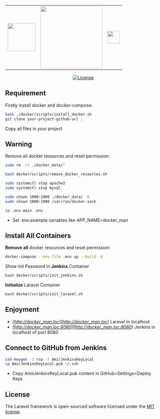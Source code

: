 <table>
<tr>
    <td>
        <a href="https://www.jenkins.io/" target="_blank"><img src="https://www.jenkins.io/images/logos/jenkins/jenkins.png" height="90"></a>
    </td>
    <td>
        <a href="https://laravel.com" target="_blank"><img src="https://raw.githubusercontent.com/laravel/art/master/logo-lockup/5%20SVG/2%20CMYK/1%20Full%20Color/laravel-logolockup-cmyk-red.svg" width="200"></a>
    </td>
    <td>
        <a href="https://www.docker.com/" target="_blank"><img src="https://www.docker.com/sites/default/files/d8/2019-07/horizontal-logo-monochromatic-white.png" height="40"></a>
    </td>
</tr>
</table>
<p align="center">
<a href="https://packagist.org/packages/laravel/framework"><img src="https://poser.pugx.org/laravel/framework/license.svg" alt="License"></a>
</p>

## Requirement
Firstly install docker and docker-compose:
```sh
bash ./docker/scripts/install_docker.sh
git clone your-project-github-url .
```
Copy all files in your project


## Warning
Remove all docker resources and reset permission:
```sh
sudo rm -rf ./docker_data/*

bash docker/scripts/remove_docker_resources.sh

sudo systemctl stop apache2
sudo systemctl stop mysql

sudo chown 1000:1000 ./docker_data/ -R
sudo chown 1000:1000 /var/run/docker.sock

cp .env.main .env
```
- Set .env.example variables like APP_NAME=docker_man


## Install All Containers

**Remove all** docker resources and reset permission:
```sh
docker-compose --env-file .env up --build -d
```

Show init Password in **Jenkins** Container
```sh
bash docker/scripts/init_jenkins.sh
```

**Initialize** Laravel Container
```sh
bash docker/scripts/init_laravel.sh
```


## Enjoyment

-  *[http://docker_man.loc](http://docker_man.loc)* Laravel in localhost
-  *[http://docker_man.loc:8080](http://docker_man.loc:8080)* Jenkins in localhost of port 8080

## Connect to GitHub from Jenkins
```sh
ssh-keygen -t rsa -f AmirJenkinsKeyLocal
cp AmirJenkinsKeyLocal.pub ~/.ssh
```
- Copy AmirJenkinsKeyLocal.pub content in GitHub>Settings>Deploy Keys

## License
The Laravel framework is open-sourced software licensed under the [MIT license](https://opensource.org/licenses/MIT).
